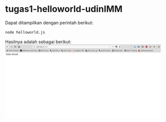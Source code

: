 # tugas1-helloworld-udinIMM

Dapat ditampilkan dengan perintah berikut:

```bash
node helloworld.js
```

Hasilnya adalah sebagai berikut:
![screenshot](img/screenshot.png)